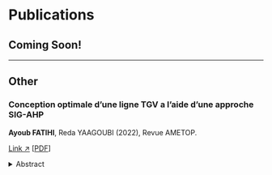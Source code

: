 # Publications

## Coming Soon!

---

## Other

### Conception optimale d’une ligne TGV a l’aide d’une approche SIG-AHP

**Ayoub FATIHI**, Reda YAAGOUBI (2022), Revue AMETOP.

<a href="https://ametop.ma/revue-22-edition/#dearflip-df_6209/85/" target="\blank">Link ↗</a> [<a href="pdf/article_gis_fr2_fin.pdf" target="\blank">PDF</a>]

<details>
<summary>Abstract</summary>
In this paper, we present an approach based on Geographic Information Systems (GIS) and Hierarchical Process Analysis (HPA) to select the optimal design for a High Speed Train (HSR) line that will relay between Casablanca and Marrakech. Such a design will serve to meet the requirements of construction cost and sustainability. The criteria that were considered in this study are: slope, land use, geology and proximity to lakes, rivers and roads. The cost estimate was calculated based on the value of land acquisition, building materials and construction costs. The results of this work show the potential of using GIS for decision making based on multi-criteria analysis, including the AHP method.
</details>
